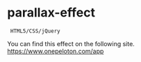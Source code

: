 # parallax-effect
     HTML5/CSS/jQuery
You can find this effect on the following site.
 https://www.onepeloton.com/app
 
 
